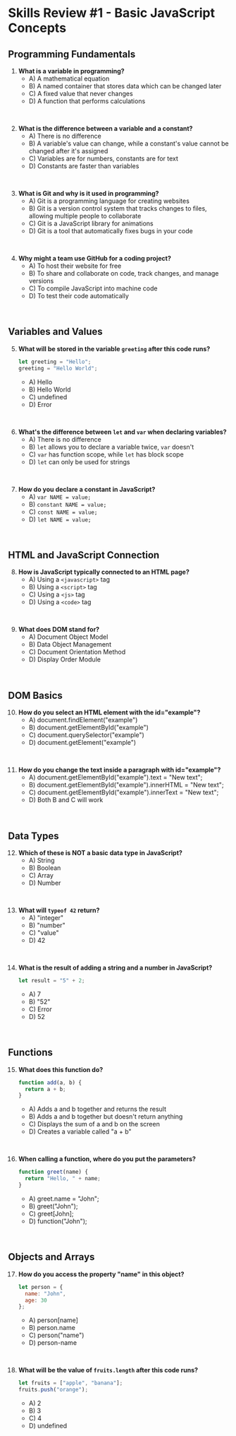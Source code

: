 # Skills Review #1 - Basic JavaScript Concepts

## Programming Fundamentals

1. **What is a variable in programming?**
   - A) A mathematical equation
   - B) A named container that stores data which can be changed later
   - C) A fixed value that never changes
   - D) A function that performs calculations
<br />

2. **What is the difference between a variable and a constant?**
   - A) There is no difference
   - B) A variable's value can change, while a constant's value cannot be changed after it's assigned
   - C) Variables are for numbers, constants are for text
   - D) Constants are faster than variables
<br />

3. **What is Git and why is it used in programming?**
   - A) Git is a programming language for creating websites
   - B) Git is a version control system that tracks changes to files, allowing multiple people to collaborate
   - C) Git is a JavaScript library for animations
   - D) Git is a tool that automatically fixes bugs in your code
<br />

4. **Why might a team use GitHub for a coding project?**
   - A) To host their website for free
   - B) To share and collaborate on code, track changes, and manage versions
   - C) To compile JavaScript into machine code
   - D) To test their code automatically
<br />

## Variables and Values

5. **What will be stored in the variable `greeting` after this code runs?**
   ```javascript
   let greeting = "Hello";
   greeting = "Hello World";
   ```
   - A) Hello
   - B) Hello World
   - C) undefined
   - D) Error
<br />

6. **What's the difference between `let` and `var` when declaring variables?**
   - A) There is no difference
   - B) `let` allows you to declare a variable twice, `var` doesn't
   - C) `var` has function scope, while `let` has block scope
   - D) `let` can only be used for strings
<br />

7. **How do you declare a constant in JavaScript?**
   - A) `var NAME = value;`
   - B) `constant NAME = value;`
   - C) `const NAME = value;`
   - D) `let NAME = value;`
<br />

## HTML and JavaScript Connection

8. **How is JavaScript typically connected to an HTML page?**
   - A) Using a `<javascript>` tag
   - B) Using a `<script>` tag
   - C) Using a `<js>` tag
   - D) Using a `<code>` tag
<br />

9. **What does DOM stand for?**
   - A) Document Object Model
   - B) Data Object Management
   - C) Document Orientation Method
   - D) Display Order Module
<br />

## DOM Basics

10. **How do you select an HTML element with the id="example"?**
    - A) document.findElement("example")
    - B) document.getElementById("example")
    - C) document.querySelector("example")
    - D) document.getElement("example")
<br />

11. **How do you change the text inside a paragraph with id="example"?**
    - A) document.getElementById("example").text = "New text";
    - B) document.getElementById("example").innerHTML = "New text";
    - C) document.getElementById("example").innerText = "New text";
    - D) Both B and C will work
<br />

## Data Types

12. **Which of these is NOT a basic data type in JavaScript?**
    - A) String
    - B) Boolean
    - C) Array
    - D) Number
<br />

13. **What will `typeof 42` return?**
    - A) "integer"
    - B) "number"
    - C) "value"
    - D) 42
<br />

14. **What is the result of adding a string and a number in JavaScript?**
    ```javascript
    let result = "5" + 2;
    ```
    - A) 7
    - B) "52"
    - C) Error
    - D) 52
<br />

## Functions

15. **What does this function do?**
    ```javascript
    function add(a, b) {
      return a + b;
    }
    ```
    - A) Adds a and b together and returns the result
    - B) Adds a and b together but doesn't return anything
    - C) Displays the sum of a and b on the screen
    - D) Creates a variable called "a + b"
<br />

16. **When calling a function, where do you put the parameters?**
    ```javascript
    function greet(name) {
      return "Hello, " + name;
    }
    ```
    - A) greet.name = "John";
    - B) greet("John");
    - C) greet[John];
    - D) function("John");
<br />

## Objects and Arrays

17. **How do you access the property "name" in this object?**
    ```javascript
    let person = {
      name: "John",
      age: 30
    };
    ```
    - A) person[name]
    - B) <span>person.name</span>
    - C) person("name")
    - D) person-name
<br />

18. **What will be the value of `fruits.length` after this code runs?**
    ```javascript
    let fruits = ["apple", "banana"];
    fruits.push("orange");
    ```
    - A) 2
    - B) 3
    - C) 4
    - D) undefined